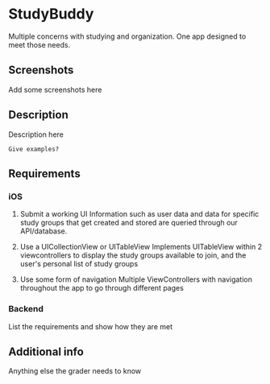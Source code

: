 # StudyBuddy

Multiple concerns with studying and organization. One app designed to meet those needs.

## Screenshots

Add some screenshots here

## Description

Description here

```
Give examples?
```

## Requirements

### iOS

1. Submit a working UI 
  Information such as user data and data for specific study groups that get created and stored are queried through our API/database.  
  
2. Use a UICollectionView or UITableView
  Implements UITableView within 2 viewcontrollers to display the study groups available to join, and the user's personal list of study groups 
  
3. Use some form of navigation
  Multiple ViewControllers with navigation throughout the app to go through different pages 

### Backend

List the requirements and show how they are met

## Additional info

Anything else the grader needs to know
